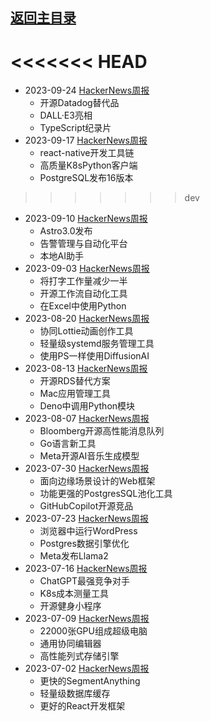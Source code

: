 ## [返回主目录](../README.md)

<<<<<<< HEAD
=======
- 2023-09-24 [HackerNews周报](2023Q3/2023-09-Hacker-News.md)
  - 开源Datadog替代品
  - DALL·E3亮相
  - TypeScript纪录片
- 2023-09-17 [HackerNews周报](2023Q3/2023-09-Hacker-News.md)
  - react-native开发工具链
  - 高质量K8sPython客户端
  - PostgreSQL发布16版本
>>>>>>> dev
- 2023-09-10 [HackerNews周报](2023Q3/2023-09-Hacker-News.md)
  - Astro3.0发布
  - 告警管理与自动化平台
  - 本地AI助手
- 2023-09-03 [HackerNews周报](2023Q3/2023-09-Hacker-News.md)
  - 将打字工作量减少一半
  - 开源工作流自动化工具
  - 在Excel中使用Python
- 2023-08-20 [HackerNews周报](2023Q3/2023-08-Hacker-News.md)
  - 协同Lottie动画创作工具
  - 轻量级systemd服务管理工具
  - 使用PS一样使用DiffusionAI
- 2023-08-13 [HackerNews周报](2023Q3/2023-08-Hacker-News.md)
  - 开源RDS替代方案
  - Mac应用管理工具
  - Deno中调用Python模块
- 2023-08-07 [HackerNews周报](2023Q3/2023-08-Hacker-News.md)
  - Bloomberg开源高性能消息队列
  - Go语言新工具
  - Meta开源AI音乐生成模型
- 2023-07-30 [HackerNews周报](2023Q3/2023-07-Hacker-News.md)
  - 面向边缘场景设计的Web框架
  - 功能更强的PostgresSQL池化工具
  - GitHubCopilot开源竞品
- 2023-07-23 [HackerNews周报](2023Q3/2023-07-Hacker-News.md)
  - 浏览器中运行WordPress
  - Postgres数据引擎优化
  - Meta发布Llama2
- 2023-07-16 [HackerNews周报](2023Q3/2023-07-Hacker-News.md)
  - ChatGPT最强竞争对手
  - K8s成本测量工具
  - 开源健身小程序
- 2023-07-09 [HackerNews周报](2023Q3/2023-07-Hacker-News.md)
  - 22000张GPU组成超级电脑
  - 通用协同编辑器
  - 高性能列式存储引擎
- 2023-07-02 [HackerNews周报](2023Q3/2023-07-Hacker-News.md)
  - 更快的SegmentAnything
  - 轻量级数据库缓存
  - 更好的React开发框架
